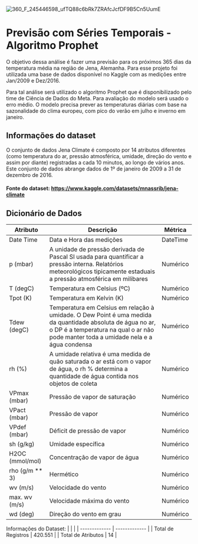 ![360_F_245446598_ufTQ88c6bRk7ZRAfcJcfDF9B5Cn5UumE](https://user-images.githubusercontent.com/91103250/222302112-cd9f9cf3-5cba-47ae-9726-51e180ff797e.jpg)



# Previsão com Séries Temporais - Algoritmo Prophet
O objetivo dessa análise é fazer uma previsão para os próximos 365 dias da temperatura média na região de Jena, Alemanha. Para esse projeto foi utilizada uma base de dados disponível no Kaggle com as medições entre Jan/2009 e Dez/2016.

Para tal análise será utilizado o algoritmo Prophet que é disponibilizado pelo time de Ciência de Dados do Meta. Para avaliação do modelo será usado o erro médio.
O modelo precisa prever as temperaturas diárias com base na sazonalidade do clima europeu, com pico do verão em julho e inverno em janeiro.

## Informações do dataset
O conjunto de dados Jena Climate é composto por 14 atributos diferentes (como temperatura do ar, pressão atmosférica, umidade, direção do vento e assim por diante) registradas a cada 10 minutos, ao longo de vários anos. Este conjunto de dados abrange dados de 1º de janeiro de 2009 a 31 de dezembro de 2016.

#### Fonte do dataset: https://www.kaggle.com/datasets/mnassrib/jena-climate

## Dicionário de Dados
| Atributo | Descrição | Métrica |
| ------------- | ------------- | ------------- |
| Date Time  | Data e Hora das medições  | DateTime  |
| p (mbar)  | A unidade de pressão derivada de Pascal SI usada para quantificar a pressão interna. Relatórios meteorológicos tipicamente estaduais a pressão atmosférica em milibares  | Numérico  |
| T (degC)  | Temperatura em Celsius (ºC)  | Numérico  |
| Tpot (K)  | Temperatura em Kelvin (K)  | Numérico  |
| Tdew (degC)  | Temperatura em Celsius em relação à umidade. O Dew Point é uma medida da quantidade absoluta de água no ar, o DP é a temperatura na qual o ar não pode manter toda a umidade nela e a água condensa  | Numérico  |
| rh (%)  | A umidade relativa é uma medida de quão saturada o ar está com o vapor de água, o rh % determina a quantidade de água contida nos objetos de coleta | Numérico  |
| VPmax (mbar)  | Pressão de vapor de saturação  | Numérico  |
| VPact (mbar)  | Pressão de vapor  | Numérico  |
| VPdef (mbar)  | Déficit de pressão de vapor  | Numérico  |
| sh (g/kg)  | Umidade específica  | Numérico  |
| H2OC (mmol/mol)  | Concentração de vapor de água  | Numérico  |
| rho (g/m ** 3)  | Hermético  | Numérico  |
| wv (m/s)  | Velocidade do vento  | Numérico  |
| max. wv (m/s)  | Velocidade máxima do vento  | Numérico  |
| wd (deg)  | Direção do vento em grau  | Numérico  |


Informações do Dataset:
|  | |
| ------------- | ------------- |
| Total de Registros  | 420.551  |
| Total de Atributos  | 14  |
